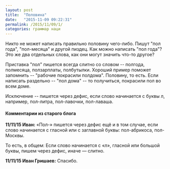 ```yaml
---
layout: post
title:  "Половина"
date:   "2015-11-09 09:22:31"
permalink: /2015/11/09/1/
categories: граммар наци
---
```

Никто не может написать правильно половину чего-либо. Пишут "пол года", "пол-месяца" и другой пиздец. Как можно написать "пол года"? Это же два отдельных слова, как они могут значить что-то другое?

Приставка "пол" пишется всегда слитно со словом -- полгода, полмесяца, ползарплаты, полбутылки. Хороший пример поможет запомнить -- "рабочие покрасили полдома". Половину, то есть. Если написать раздельно -- "пол дома" -- то получиться, покрасили пол во всем доме.

Исключение -- пишется через дефис, если слово начинается с буквы л, например, пол-литра, пол-лавочки, пол-лаваша.



#### Комментарии из старого блога


**11/11/15 Иван:** «Пол-» пишется через дефис ещё и в том случае, если слово начинается с гласной или с заглавной буквы: пол-абрикоса, пол-Москвы.

То есть, в общем:
Если слово начинается с «л», гласной или большой буквы, пишем через дефис, иначе — слитно.


**11/11/15 Иван Гришаев:** Спасибо.




